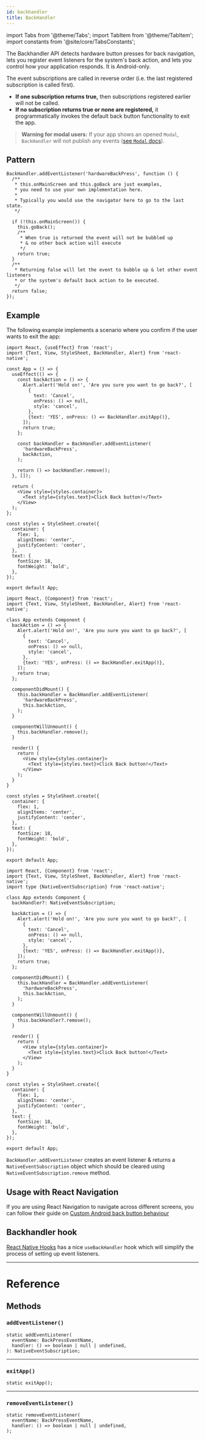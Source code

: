 ```yaml
---
id: backhandler
title: BackHandler
---
```


import Tabs from '@theme/Tabs'; import TabItem from '@theme/TabItem'; import constants from '@site/core/TabsConstants';

The Backhandler API detects hardware button presses for back navigation, lets you register event listeners for the system's back action, and lets you control how your application responds. It is Android-only.

The event subscriptions are called in reverse order (i.e. the last registered subscription is called first).

- **If one subscription returns true,** then subscriptions registered earlier will not be called.
- **If no subscription returns true or none are registered,** it programmatically invokes the default back button functionality to exit the app.

> **Warning for modal users:** If your app shows an opened `Modal`, `BackHandler` will not publish any events ([see `Modal` docs](modal#onrequestclose)).

## Pattern

```tsx
BackHandler.addEventListener('hardwareBackPress', function () {
  /**
   * this.onMainScreen and this.goBack are just examples,
   * you need to use your own implementation here.
   *
   * Typically you would use the navigator here to go to the last state.
   */

  if (!this.onMainScreen()) {
    this.goBack();
    /**
     * When true is returned the event will not be bubbled up
     * & no other back action will execute
     */
    return true;
  }
  /**
   * Returning false will let the event to bubble up & let other event listeners
   * or the system's default back action to be executed.
   */
  return false;
});
```

## Example

The following example implements a scenario where you confirm if the user wants to exit the app:

<Tabs groupId="syntax" defaultValue={constants.defaultSyntax} values={constants.syntax}>
<TabItem value="functional">

```SnackPlayer name=BackHandler&supportedPlatforms=android
import React, {useEffect} from 'react';
import {Text, View, StyleSheet, BackHandler, Alert} from 'react-native';

const App = () => {
  useEffect(() => {
    const backAction = () => {
      Alert.alert('Hold on!', 'Are you sure you want to go back?', [
        {
          text: 'Cancel',
          onPress: () => null,
          style: 'cancel',
        },
        {text: 'YES', onPress: () => BackHandler.exitApp()},
      ]);
      return true;
    };

    const backHandler = BackHandler.addEventListener(
      'hardwareBackPress',
      backAction,
    );

    return () => backHandler.remove();
  }, []);

  return (
    <View style={styles.container}>
      <Text style={styles.text}>Click Back button!</Text>
    </View>
  );
};

const styles = StyleSheet.create({
  container: {
    flex: 1,
    alignItems: 'center',
    justifyContent: 'center',
  },
  text: {
    fontSize: 18,
    fontWeight: 'bold',
  },
});

export default App;
```

</TabItem>
<TabItem value="classical">

<Tabs groupId="language" defaultValue={constants.defaultSnackLanguage} values={constants.snackLanguages}>
<TabItem value="javascript">

```SnackPlayer name=BackHandler&supportedPlatforms=android&ext=js
import React, {Component} from 'react';
import {Text, View, StyleSheet, BackHandler, Alert} from 'react-native';

class App extends Component {
  backAction = () => {
    Alert.alert('Hold on!', 'Are you sure you want to go back?', [
      {
        text: 'Cancel',
        onPress: () => null,
        style: 'cancel',
      },
      {text: 'YES', onPress: () => BackHandler.exitApp()},
    ]);
    return true;
  };

  componentDidMount() {
    this.backHandler = BackHandler.addEventListener(
      'hardwareBackPress',
      this.backAction,
    );
  }

  componentWillUnmount() {
    this.backHandler.remove();
  }

  render() {
    return (
      <View style={styles.container}>
        <Text style={styles.text}>Click Back button!</Text>
      </View>
    );
  }
}

const styles = StyleSheet.create({
  container: {
    flex: 1,
    alignItems: 'center',
    justifyContent: 'center',
  },
  text: {
    fontSize: 18,
    fontWeight: 'bold',
  },
});

export default App;
```

</TabItem>
<TabItem value="typescript">

```SnackPlayer name=BackHandler&supportedPlatforms=android&ext=tsx
import React, {Component} from 'react';
import {Text, View, StyleSheet, BackHandler, Alert} from 'react-native';
import type {NativeEventSubscription} from 'react-native';

class App extends Component {
  backHandler?: NativeEventSubscription;

  backAction = () => {
    Alert.alert('Hold on!', 'Are you sure you want to go back?', [
      {
        text: 'Cancel',
        onPress: () => null,
        style: 'cancel',
      },
      {text: 'YES', onPress: () => BackHandler.exitApp()},
    ]);
    return true;
  };

  componentDidMount() {
    this.backHandler = BackHandler.addEventListener(
      'hardwareBackPress',
      this.backAction,
    );
  }

  componentWillUnmount() {
    this.backHandler?.remove();
  }

  render() {
    return (
      <View style={styles.container}>
        <Text style={styles.text}>Click Back button!</Text>
      </View>
    );
  }
}

const styles = StyleSheet.create({
  container: {
    flex: 1,
    alignItems: 'center',
    justifyContent: 'center',
  },
  text: {
    fontSize: 18,
    fontWeight: 'bold',
  },
});

export default App;
```

</TabItem>
</Tabs>
</TabItem>
</Tabs>

`BackHandler.addEventListener` creates an event listener & returns a `NativeEventSubscription` object which should be cleared using `NativeEventSubscription.remove` method.

## Usage with React Navigation

If you are using React Navigation to navigate across different screens, you can follow their guide on [Custom Android back button behaviour](https://reactnavigation.org/docs/custom-android-back-button-handling/)

## Backhandler hook

[React Native Hooks](https://github.com/react-native-community/hooks#usebackhandler) has a nice `useBackHandler` hook which will simplify the process of setting up event listeners.

---

# Reference

## Methods

### `addEventListener()`

```tsx
static addEventListener(
  eventName: BackPressEventName,
  handler: () => boolean | null | undefined,
): NativeEventSubscription;
```

---

### `exitApp()`

```tsx
static exitApp();
```

---

### `removeEventListener()`

```tsx
static removeEventListener(
  eventName: BackPressEventName,
  handler: () => boolean | null | undefined,
);
```
